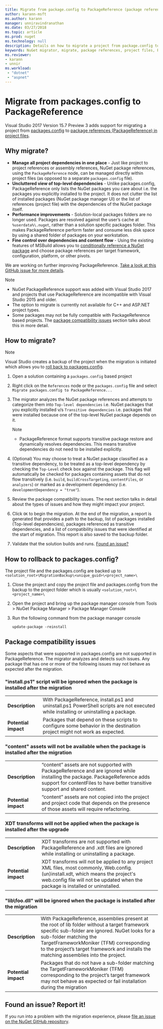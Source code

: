 ```yaml
---
title: Migrate from package.config to PackageReference (package references in project files) | Microsoft Docs
author: karann-msft
ms.author: karann
manager: unniravindranathan
ms.date: 03/27/2018
ms.topic: article
ms.prod: nuget
ms.technology: null
description: Details on how to migrate a project from package.config to PackageReference in project files as supported by NuGet 4.0+ and VS2017 and .NET Core 2.0
keywords: NuGet migrator, migrate, package references, project files, PackageReference, packages.config, VS2017, Visual Studio 2017, NuGet 4, .NET Core 2.0
ms.reviewer:
- karann
- unnir
ms.workload: 
 - "dotnet"
 - "aspnet"
---
```


# Migrate from packages.config to PackageReference

Visual Studio 2017 Version 15.7 Preview 3 adds support for migrating a project from [packages.config](./packages-config.md) to [package references (PackageReference) in project files](../consume-packages/Package-References-in-Project-Files.md).

## Why migrate?

* **Manage all project dependencies in one place** - Just like project to project references or assembly references, NuGet package references, using the `PackageReference` node, can be managed directly within project files (as opposed to a separate `packages.config` file).
* **Uncluttered view of top-level dependencies** - Unlike packages.config, PackageReference only lists the NuGet packages you care about i.e. the packages you explicitly installed to the project. It does not clutter the list of installed packages (NuGet package manager UI) or the list of references (project file) with the dependencies of the NuGet package itself. 
* **Performance improvements** - Solution-local packages folders are no longer used. Packages are resolved against the user’s cache at `%userdata%\.nuget`, rather than a solution specific packages folder. This makes PackageReference perform faster and consume less disk space by using a shared folder of packages on your workstation.
* **Fine control over dependencies and content flow** - Using the existing features of MSBuild allows you to [conditionally reference a NuGet package](../consume-packages/Package-References-in-Project-Files.md#adding-a-packagereference-condition) and choose package references per target framework, configuration, platform, or other pivots.
  
We are working on further improving PackageReference. [Take a look at this GitHub issue for more details](TBD).

> [!Note]
> * NuGet PackageReference support was added with Visual Studio 2017 and projects that use PackageReference are incompatible with Visual Studio 2015 and older.
> * The option to migrate is currently not available for C++ and ASP.NET project types.
> * Some packages may not be fully compatible with PackageReference based projects. The [package compatibility issues](#package-compatibility-issues) section talks about this in more detail.


## How to migrate?

> [!Note]
> Visual Studio creates a backup of the project when the migration is initiated which allows you to [roll back to packages.config](#steps-to-rollback-to-packagesconfig). 

1. Open a solution containing a `packages.config` based project

2. Right click on the `References` node or the `packages.config` file and select `Migrate packages.config to PackageReference...`

3. The migrator analyzes the NuGet package references and attempts to categorize them into `Top-level dependencies` i.e. NuGet packages that you explicitly installed v/s `Transitive dependencies` i.e. packages that were installed because one of the top-level NuGet package depends on it.

   > [!Note]
   > * PackageReference format supports transitive package restore and dynamically resolves dependencies. This means transitive dependencies do not need to be installed explicitly.

4. (Optional) You may choose to treat a NuGet package classified as a transitive dependency, to be treated as a top-level dependency by checking the `Top-Level` check box against the package. This flag will automatically be checked for packages containing assets that do not flow transitively (i.e. `build`, `buildCrossTargeting`, `contentFiles`, or `analyzers`) or marked as a development dependency (i.e. `developmentDependency = "true"`).

5. Review the package compatibility issues. The next section talks in detail about the types of issues and how they might impact your project.

6. Click `OK` to begin the migration. At the end of the migration, a report is generated that provides a path to the backup, list of packages installed (Top-level dependencies), packages referenced as transitive dependencies, and a list of compatibility issues that were identified at the start of migration. This report is also saved to the backup folder.

7. Validate that the solution builds and runs. [Found an issue?](#found-an-issue-report-it)

## How to rollback to packages.config?

The project file and the packages.config are backed up to `<solution_root>\MigrationBackup\<unique_guid>\<project_name>\`

1. Close the project and copy the project file and packages.config from the backup to the project folder which is usually `<solution_root>\<project_name>\`

2. Open the project and bring up the package manager console from Tools > NuGet Package Manager > Package Manager Console

3. Run the following command from the package manager console
   ```cli
   update-package -reinstall
   ```

## Package compatibility issues

Some aspects that were supported in packages.config are not supported in PackageReference. The migrator analyzes and detects such issues. Any package that has one or more of the following issues may not behave as expected after the migration.

### "install.ps1" script will be ignored when the package is installed after the migration

| | |
| --- | --- |
| **Description** | With PackageReference, install.ps1 and uninstall.ps1 PowerShell scripts are not executed while installing or uninstalling a package. |
| **Potential impact** | Packages that depend on these scripts to configure some behavior in the destination project might not work as expected. |

### "content" assets will not be available when the package is installed after the migration

| | |
| --- | --- |
| **Description** | “content” assets are not supported with PackageReference and are ignored while installing the package. PackageReference adds support for contentFiles to have better transitive support and shared content.  |
| **Potential impact** | “content” assets are not copied into the project and project code that depends on the presence of those assets will require refactoring.  |
 
### XDT transforms will not be applied when the package is installed after the upgrade

| | |
| --- | --- |
| **Description** | XDT transforms are not supported with PackageReference and .xdt files are ignored while installing or uninstalling a package.   |
| **Potential impact** | XDT transforms will not be applied to any project XML files, most commonly, Web.config.(un)install.xdt, which means the project's web.config file will not be updated when the package is installed or uninstalled. |
 
### "lib\foo.dll" will be ignored when the package is installed after the migration

| | |
| --- | --- |
| **Description** | With PackageReference, assemblies present at the root of lib folder without a target framework specific sub-folder are ignored. NuGet looks for a sub-folder matching the TargetFrameworkMoniker (TFM) corresponding to the project’s target framework and installs the matching assemblies into the project. |
| **Potential impact** | Packages that do not have a sub-folder matching the TargetFrameworkMoniker (TFM) corresponding to the project’s target framework may not behave as expected or fail installation during the migration |


## Found an issue? Report it!

If you run into a problem with the migration experience, please [file an issue on the NuGet GitHub repository](https://github.com/NuGet/Home/issues/).
